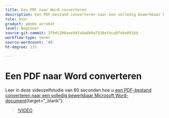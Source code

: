 ```yaml
---
title: Een PDF naar Word converteren
description: Een PDF-bestand converteren naar een volledig bewerkbaar Microsoft Word-document
role: User
product: adobe acrobat
level: Beginner
source-git-commit: 3f9dc206aee94fa9a8b9a7938ef4ca0f4de89164
workflow-type: tm+mt
source-wordcount: '45'
ht-degree: 11%

---
```


# Een PDF naar Word converteren

Leer in deze videozelfstudie van 60 seconden hoe u [een PDF-bestand converteren naar een volledig bewerkbaar Microsoft Word-document](https://www.adobe.com/nl/acrobat/online/pdf-to-word.html){target="_blank"}.

>[!VIDEO](https://video.tv.adobe.com/v/3411376?quality=12&learn=on&hidetitle=true)
